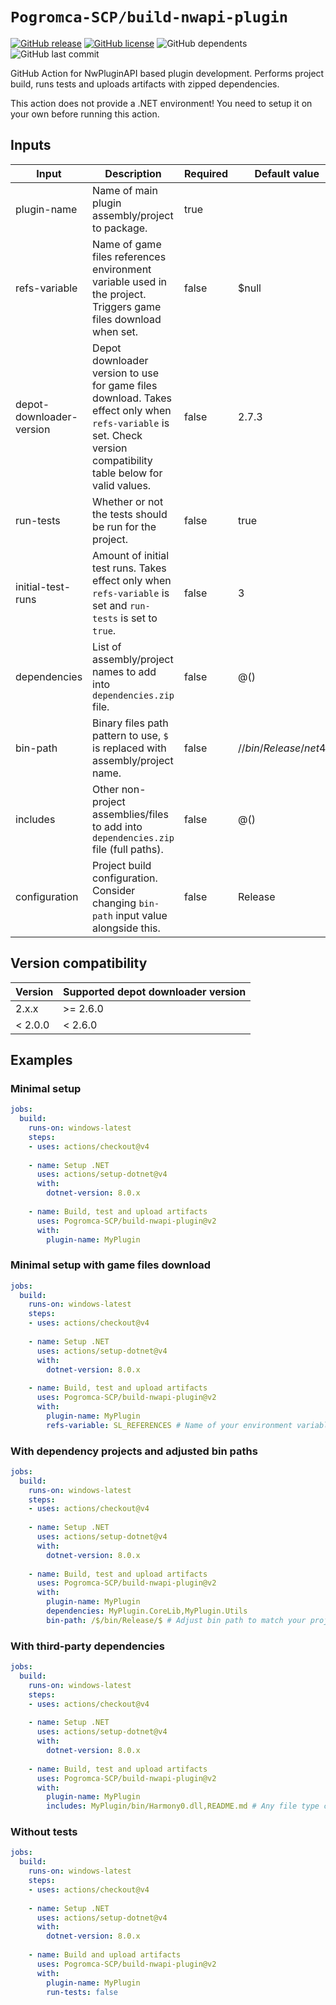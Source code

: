 # `Pogromca-SCP/build-nwapi-plugin`
[![GitHub release](https://flat.badgen.net/github/release/Pogromca-SCP/build-nwapi-plugin)](https://github.com/Pogromca-SCP/build-nwapi-plugin/releases/)
[![GitHub license](https://flat.badgen.net/github/license/Pogromca-SCP/build-nwapi-plugin)](https://github.com/Pogromca-SCP/build-nwapi-plugin/blob/main/LICENSE)
![GitHub dependents](https://flat.badgen.net/github/dependents-repo/Pogromca-SCP/build-nwapi-plugin)
![GitHub last commit](https://flat.badgen.net/github/last-commit/Pogromca-SCP/build-nwapi-plugin/main)

GitHub Action for NwPluginAPI based plugin development. Performs project build, runs tests and uploads artifacts with zipped dependencies.

This action does not provide a .NET environment! You need to setup it on your own before running this action.

## Inputs
| Input                    | Description                                                                                                    | Required | Default value          |
| ------------------------ | -------------------------------------------------------------------------------------------------------------- | -------- | ---------------------- |
| plugin-name              | Name of main plugin assembly/project to package.                                                               | true     |                        |
| refs-variable            | Name of game files references environment variable used in the project. Triggers game files download when set. | false    | $null                  |
| depot-downloader-version | Depot downloader version to use for game files download. Takes effect only when `refs-variable` is set. Check version compatibility table below for valid values. | false    | 2.7.3                  |
| run-tests                | Whether or not the tests should be run for the project.                                                        | false    | true                   |
| initial-test-runs        | Amount of initial test runs. Takes effect only when `refs-variable` is set and `run-tests` is set to `true`.   | false    | 3                      |
| dependencies             | List of assembly/project names to add into `dependencies.zip` file.                                            | false    | @()                    |
| bin-path                 | Binary files path pattern to use, `$` is replaced with assembly/project name.                                  | false    | /$/bin/Release/net48/$ |
| includes                 | Other non-project assemblies/files to add into `dependencies.zip` file (full paths).                           | false    | @()                    |
| configuration            | Project build configuration. Consider changing `bin-path` input value alongside this.                          | false    | Release                |

## Version compatibility
| Version | Supported depot downloader version |
| ------- | ---------------------------------- |
| 2.x.x   | >= 2.6.0                           |
| < 2.0.0 | < 2.6.0                            |

## Examples
### Minimal setup
```yaml
jobs:
  build:
    runs-on: windows-latest
    steps:
    - uses: actions/checkout@v4
    
    - name: Setup .NET
      uses: actions/setup-dotnet@v4
      with:
        dotnet-version: 8.0.x
        
    - name: Build, test and upload artifacts
      uses: Pogromca-SCP/build-nwapi-plugin@v2
      with:
        plugin-name: MyPlugin
```
### Minimal setup with game files download
```yaml
jobs:
  build:
    runs-on: windows-latest
    steps:
    - uses: actions/checkout@v4
    
    - name: Setup .NET
      uses: actions/setup-dotnet@v4
      with:
        dotnet-version: 8.0.x
        
    - name: Build, test and upload artifacts
      uses: Pogromca-SCP/build-nwapi-plugin@v2
      with:
        plugin-name: MyPlugin
        refs-variable: SL_REFERENCES # Name of your environment variable used to reference SCP:SL files
```
### With dependency projects and adjusted bin paths
```yaml
jobs:
  build:
    runs-on: windows-latest
    steps:
    - uses: actions/checkout@v4
    
    - name: Setup .NET
      uses: actions/setup-dotnet@v4
      with:
        dotnet-version: 8.0.x
        
    - name: Build, test and upload artifacts
      uses: Pogromca-SCP/build-nwapi-plugin@v2
      with:
        plugin-name: MyPlugin
        dependencies: MyPlugin.CoreLib,MyPlugin.Utils
        bin-path: /$/bin/Release/$ # Adjust bin path to match your project configuration
```
### With third-party dependencies
```yaml
jobs:
  build:
    runs-on: windows-latest
    steps:
    - uses: actions/checkout@v4
    
    - name: Setup .NET
      uses: actions/setup-dotnet@v4
      with:
        dotnet-version: 8.0.x
        
    - name: Build, test and upload artifacts
      uses: Pogromca-SCP/build-nwapi-plugin@v2
      with:
        plugin-name: MyPlugin
        includes: MyPlugin/bin/Harmony0.dll,README.md # Any file type can be added
```
### Without tests
```yaml
jobs:
  build:
    runs-on: windows-latest
    steps:
    - uses: actions/checkout@v4
    
    - name: Setup .NET
      uses: actions/setup-dotnet@v4
      with:
        dotnet-version: 8.0.x
        
    - name: Build and upload artifacts
      uses: Pogromca-SCP/build-nwapi-plugin@v2
      with:
        plugin-name: MyPlugin
        run-tests: false
```
